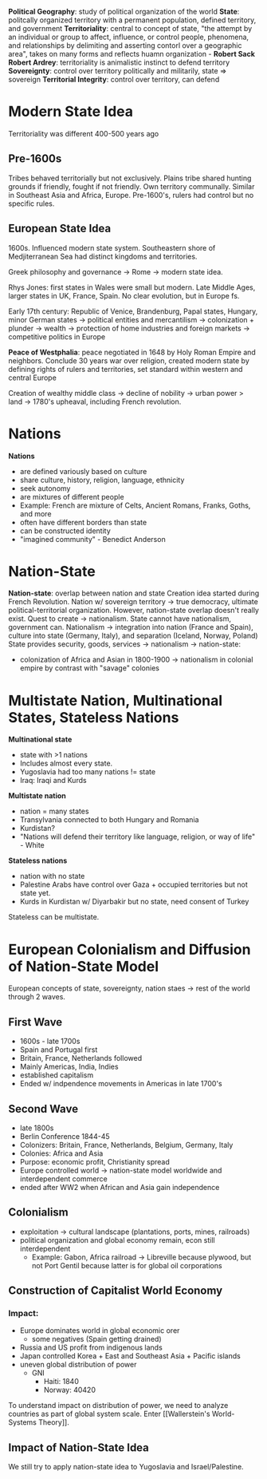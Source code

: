 **Political Geography**: study of political organization of the world
**State**: politcally organized territory with a permanent population, defined territory, and government
**Territoriality**: central to concept of state, "the attempt by an individual or group to affect, influence, or control people, phenomena, and relationships by delimiting and asserting contorl over a geographic area", takes on many forms and reflects huamn organization - **Robert Sack**
	**Robert Ardrey**: territoriality is animalistic instinct to defend territory
**Sovereignty**: control over territory politically and militarily, state => sovereign
**Territorial Integrity**: control over territory, can defend

# Modern State Idea

Territoriality was different 400-500 years ago

## Pre-1600s

Tribes behaved territorially but not exclusively. Plains tribe shared hunting grounds if friendly, fought if not friendly. Own territory communally. Similar in Southeast Asia and Africa, Europe. Pre-1600's, rulers had control but no specific rules.

## European State Idea

1600s. Influenced modern state system. Southeastern shore of Medjiterranean Sea had distinct kingdoms and territories. 

Greek philosophy and governance -> Rome -> modern state idea.

Rhys Jones: first states in Wales were small but modern. Late Middle Ages, larger states in UK, France, Spain. No clear evolution, but in Europe fs.

Early 17th century: Republic of Venice, Brandenburg, Papal states, Hungary, minor German states -> political entities and mercantilism -> colonization + plunder -> wealth -> protection of home industries and foreign markets -> competitive politics in Europe

**Peace of Westphalia**: peace negotiated in 1648 by Holy Roman Empire and neighbors. Conclude 30 years war over religion, created modern state by defining rights of rulers and territories, set standard within western and central Europe

Creation of wealthy middle class -> decline of nobility -> urban power > land -> 1780's upheaval, including French revolution.

# Nations

**Nations**
- are defined variously based on culture
- share culture, history, religion, language, ethnicity
- seek autonomy
- are mixtures of different people
- Example: French are mixture of Celts, Ancient Romans, Franks, Goths, and more
- often have different borders than state
- can be constructed identity
- "imagined community" - Benedict Anderson

# Nation-State

**Nation-state**: overlap between nation and state
Creation idea started during French Revolution. Nation w/ sovereign territory -> true democracy, ultimate political-territorial organization. However, nation-state overlap doesn't really exist.
Quest to create -> nationalism. State cannot have nationalism, government can. Nationalism -> integration into nation (France and Spain), culture into state (Germany, Italy), and separation (Iceland, Norway, Poland)
State provides security, goods, services -> nationalism -> nation-state:
- colonization of Africa and Asian in 1800-1900 -> nationalism in colonial empire by contrast with "savage" colonies

# Multistate Nation, Multinational States, Stateless Nations

**Multinational state**
- state with >1 nations
- Includes almost every state.
- Yugoslavia had too many nations != state
- Iraq: Iraqi and Kurds

**Multistate nation**
- nation = many states
- Transylvania connected to both Hungary and Romania
- Kurdistan?
- "Nations will defend their territory like language, religion, or way of life" - White

**Stateless nations**
- nation with no state
- Palestine Arabs have control over Gaza + occupied territories but not state yet.
- Kurds in Kurdistan w/ Diyarbakir but no state, need consent of Turkey

Stateless can be multistate.

# European Colonialism and Diffusion of Nation-State Model

European concepts of state, sovereignty, nation staes -> rest of the world through 2 waves.

## First Wave
- 1600s - late 1700s
- Spain and Portugal first
- Britain, France, Netherlands followed
- Mainly Americas, India, Indies
- established capitalism
- Ended w/ indpendence movements in Americas in late 1700's

## Second Wave
- late 1800s
- Berlin Conference 1844-45
- Colonizers: Britain, France, Netherlands, Belgium, Germany, Italy
- Colonies: Africa and  Asia
- Purpose: economic profit, Christianity spread
- Europe controlled world -> nation-state model worldwide and interdependent commerce
- ended after WW2 when African and Asia gain independence

## Colonialism
- exploitation -> cultural landscape (plantations, ports, mines, railroads)
- political organization and global economy remain, econ still interdependent
	- Example: Gabon, Africa railroad -> Libreville because plywood, but not Port Gentil because latter is for global oil corporations

## Construction of Capitalist World Economy

### Impact:

- Europe dominates world in global economic orer
	- some negatives (Spain getting drained)
- Russia and US profit from indigenous lands
- Japan controlled Korea + East and Southeast Asia + Pacific islands
- uneven global distribution of power
	- GNI
		- Haiti: 1840
		- Norway: 40420

To understand impact on distribution of power, we need to analyze countries as part of global system scale. Enter [[Wallerstein's World-Systems Theory]].

## Impact of Nation-State Idea

We still try to apply nation-state idea to Yugoslavia and Israel/Palestine.